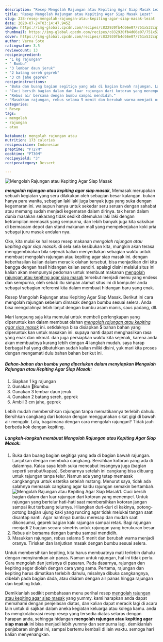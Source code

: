 ```yaml
---
description: "Resep Mengolah Rajungan atau Kepiting Agar Siap Masak Lezat"
title: "Resep Mengolah Rajungan atau Kepiting Agar Siap Masak Lezat"
slug: 238-resep-mengolah-rajungan-atau-kepiting-agar-siap-masak-lezat
date: 2020-07-24T03:14:47.945Z
image: https://img-global.cpcdn.com/recipes/c832930fb4d66e07/751x532cq70/mengolah-rajungan-atau-kepiting-agar-siap-masak-foto-resep-utama.jpg
thumbnail: https://img-global.cpcdn.com/recipes/c832930fb4d66e07/751x532cq70/mengolah-rajungan-atau-kepiting-agar-siap-masak-foto-resep-utama.jpg
cover: https://img-global.cpcdn.com/recipes/c832930fb4d66e07/751x532cq70/mengolah-rajungan-atau-kepiting-agar-siap-masak-foto-resep-utama.jpg
author: Verna Soto
ratingvalue: 3.5
reviewcount: 13
recipeingredient:
- "1 kg rajungan"
- " Bumbu"
- "3 lembar daun jeruk"
- "2 batang sereh geprek"
- "3 cm jahe geprek"
recipeinstructions:
- "Buka dan buang bagian segitiga yang ada di bagian bawah rajungan. Lanjutkan dengan membuka cangkang. Bersihkan kotoran yang ada di dalamnya. Kalau saya lebih suka mencabut insangnya juga (bagian seperti serabut/kapas). Sebenarnya setelah ini cangkang bisa dibuang untuk rajungan tanpa telur. Namun ada yang tetap memasak cangkangnya untuk estetika setelah matang. Menurut saya, tidak ada salahnya memasak cangkang agar kaldu rajungan semakin bertambah."
- "Cuci bersih bagian dalam dan luar rajungan dari kotoran yang menempel. Untuk rajungan yang bertelur hati-hati saat membersihkan kotoran jangan sampai ikut terbuang telurnya. Hilangkan duri-duri di kakinya, potong-potong bagian ujung kaki yang runcing agar tidak melukai tangan saat disantap nanti. Agar nantinya bumbu meresap dan mudah saat dikonsumsi, geprek bagian kaki rajungan sampai retak. Bagi rajungan menjadi 2 bagian secara simetris untuk rajungan yang berukuran besar."
- "Rebus air bersama dengan bumbu sampai mendidih."
- "Masukkan rajungan, rebus selama 5 menit dan berubah warna menjadi oranye. Tiriskan dan lanjutkan masak dengan bumbu sesuai selera."
categories:
- Resep
tags:
- mengolah
- rajungan
- atau

katakunci: mengolah rajungan atau 
nutrition: 173 calories
recipecuisine: Indonesian
preptime: "PT27M"
cooktime: "PT30M"
recipeyield: "3"
recipecategory: Dessert

---
```



![Mengolah Rajungan atau Kepiting Agar Siap Masak](https://img-global.cpcdn.com/recipes/c832930fb4d66e07/751x532cq70/mengolah-rajungan-atau-kepiting-agar-siap-masak-foto-resep-utama.jpg)

<b><i>mengolah rajungan atau kepiting agar siap masak</i></b>, Memasak merupakan sebuah kegiatan yang seru dilakukan oleh sebagian besar kalangan. bukan hanya para wanita, sebagian laki laki juga banyak juga yang suka dengan kegemaran ini. walaupun hanya untuk sekedar seru seruan dengan sahabat atau memang sudah menjadi kegemaran dalam dirinya. tak heran dalam dunia masakan sekarang tidak sedikit ditemukan laki laki dengan ketrampilan memasak yang sempurna, dan lebih banyak juga kita saksikan di bermacam depot dan stand makanan mall yang mempekerjakan koki pria sebagai juru masak andalan nya.

Oke, kita mulai ke hal resep resep makanan <i>mengolah rajungan atau kepiting agar siap masak</i>. di sela sela kesibukan kita, mungkin akan terasa menggembirakan bila sejenak kalian menyediakan sebagian waktu untuk membuat mengolah rajungan atau kepiting agar siap masak ini. dengan keberhasilan kalian dalam meracik olahan tersebut, bisa menjadikan diri kita bangga dengan hasil hidangan kalian sendiri. apalagi disini melalui situs ini kalian akan mempunyai pedoman untuk membuat makanan <u>mengolah rajungan atau kepiting agar siap masak</u> tersebut menjadi menu yang endess dan sempurna, oleh sebab itu simpan alamat situs ini di komputer anda sebagai sebagian referensi kita dalam membuat hidangan baru yang enak.

Resep Mengolah Rajungan atau Kepiting Agar Siap Masak. Berikut ini cara mengolah rajungan sebelum dimasak dengan bumbu sesuai selera. Anda bisa mengolahnya lebih lanjut dengan bumbu asam manis, saus padang, dll.


Mari langsung saja kita memulai untuk membeli perlengkapan yang diperuntuk kan dalam membuat olahan <u><i>mengolah rajungan atau kepiting agar siap masak</i></u> ini. setidaknya bisa disiapkan <b>5</b> bahan bahan yang diperuntuk kan untuk masakan ini. supaya nanti dapat menghasilkan rasa yang enak dan nikmat. dan juga persiapkan waktu kita sejenak, karena anda akan membuatnya kurang lebih dengan <b>4</b> langkah mudah. saya harap berbagai hal yang dibutuhkan sudah kalian miliki disini, yuk mari kita proses dengan mengamati dulu bahan bahan berikut ini.

<!--inarticleads1-->

##### Bahan-bahan dan bumbu yang diperlukan dalam menyiapkan Mengolah Rajungan atau Kepiting Agar Siap Masak:

1. Siapkan 1 kg rajungan
1. Gunakan  🌟Bumbu:
1. Gunakan 3 lembar daun jeruk
1. Gunakan 2 batang sereh, geprek
1. Ambil 3 cm jahe, geprek


Lebih mudah membersihkan rajungan tanpa mematikannya terlebih dahulu. Bersihkan cangkang dari kotoran dengan menggunakan sikat gigi di bawah air mengalir. Lalu, bagaimana dengan cara mengolah rajungan? Tidak jauh berbeda kok dengan kepiting. 

<!--inarticleads2-->

##### Langkah-langkah membuat Mengolah Rajungan atau Kepiting Agar Siap Masak:

1. Buka dan buang bagian segitiga yang ada di bagian bawah rajungan. Lanjutkan dengan membuka cangkang. Bersihkan kotoran yang ada di dalamnya. Kalau saya lebih suka mencabut insangnya juga (bagian seperti serabut/kapas). Sebenarnya setelah ini cangkang bisa dibuang untuk rajungan tanpa telur. Namun ada yang tetap memasak cangkangnya untuk estetika setelah matang. Menurut saya, tidak ada salahnya memasak cangkang agar kaldu rajungan semakin bertambah.
<img src="//assets-global.cpcdn.com/assets/icons/button_play-2c75c40dde080a61004c1f40b05d8f140eaff45d7e9e6481dc71c63d2e7c4909.png" alt="Mengolah Rajungan atau Kepiting Agar Siap Masak">1. Cuci bersih bagian dalam dan luar rajungan dari kotoran yang menempel. Untuk rajungan yang bertelur hati-hati saat membersihkan kotoran jangan sampai ikut terbuang telurnya. Hilangkan duri-duri di kakinya, potong-potong bagian ujung kaki yang runcing agar tidak melukai tangan saat disantap nanti. Agar nantinya bumbu meresap dan mudah saat dikonsumsi, geprek bagian kaki rajungan sampai retak. Bagi rajungan menjadi 2 bagian secara simetris untuk rajungan yang berukuran besar.
1. Rebus air bersama dengan bumbu sampai mendidih.
1. Masukkan rajungan, rebus selama 5 menit dan berubah warna menjadi oranye. Tiriskan dan lanjutkan masak dengan bumbu sesuai selera.


Untuk membersihkan kepiting, kita harus membuatnya mati terlebih dahulu dengan menyiramkan air panas. Namun untuk rajungan, hal ini tidak perlu. Cara mengolah dan jenisnya di pasaran. Pada dasarnya, rajungan dan kepiting segar diolah dengan cara yang sama. Pertama, rajungan dan kepiting harus dimatikan terlebih dahulu, misalnya dibuka cangkangnya, dibelah pada bagian dada, atau disiram dengan air panas hingga rajungan dan kepiting tidak. 

Demikianlah sedikit pembahasan menu perihal resep <u>mengolah rajungan atau kepiting agar siap masak</u> yang yummy. kami harapkan anda dapat memahami dengan penjelasan diatas, dan kalian dapat meracik lagi di acara lain untuk di sajikan dalam aneka kegiatan keluarga atau kolega kamu. anda bs mengkolaborasi resep resep yang tersedia diatas selaras dengan harapan anda, sehingga hidangan <b>mengolah rajungan atau kepiting agar siap masak</b> ini bisa menjadi lebih yummy dan sempurna lagi. demikianlah penjabaran singkat ini, sampai bertemu kembali di lain waktu. semoga hari kalian menyenangkan.
